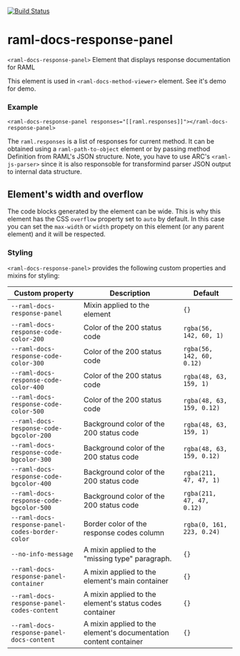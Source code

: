 [![Build Status](https://travis-ci.org/advanced-rest-client/raml-docs-response-panel.svg?branch=master)](https://travis-ci.org/advanced-rest-client/raml-docs-response-panel)  

# raml-docs-response-panel

`<raml-docs-response-panel>` Element that displays response documentation for RAML

This element is used in `<raml-docs-method-viewer>` element.
See it's demo for demo.

### Example
```
<raml-docs-response-panel responses="[[raml.responses]]"></raml-docs-response-panel>
```

The `raml.responses` is a list of responses for current method. It can be
obtained using a `raml-path-to-object` element or by passing method Definition
from RAML's JSON structure.
Note, you have to use ARC's `<raml-js-parser>` since it is also responsoble
for transformind parser JSON output to internal data structure.

## Element's width and overflow
The code blocks generated by the element can be wide. This is why this element
has the CSS `overflow` property set to `auto` by default. In this case you can
set the `max-width` or `width` propety on this element (or any parent element)
and it will be respected.


### Styling
`<raml-docs-response-panel>` provides the following custom properties and mixins for styling:

Custom property | Description | Default
----------------|-------------|----------
`--raml-docs-response-panel` | Mixin applied to the element | `{}`
`--raml-docs-response-code-color-200` | Color of the 200 status code | `rgba(56, 142, 60, 1)` |
`--raml-docs-response-code-color-300` | Color of the 200 status code | `rgba(56, 142, 60, 0.12)` |
`--raml-docs-response-code-color-400` | Color of the 200 status code | `rgba(48, 63, 159, 1)` |
`--raml-docs-response-code-color-500` | Color of the 200 status code | `rgba(48, 63, 159, 0.12)` |
`--raml-docs-response-code-bgcolor-200` | Background color of the 200 status code | `rgba(48, 63, 159, 1)` |
`--raml-docs-response-code-bgcolor-300` | Background color of the 200 status code | `rgba(48, 63, 159, 0.12)` |
`--raml-docs-response-code-bgcolor-400` | Background color of the 200 status code | `rgba(211, 47, 47, 1)` |
`--raml-docs-response-code-bgcolor-500` | Background color of the 200 status code | `rgba(211, 47, 47, 0.12)` |
`--raml-docs-response-panel-codes-border-color` | Border color of the response codes column | `rgba(0, 161, 223, 0.24)`
`--no-info-message` | A mixin applied to the "missing type" paragraph. | `{}` |
`--raml-docs-response-panel-container` | A mixin applied to the element's main container | `{}`
`--raml-docs-response-panel-codes-content` | A mixin applied to the element's status codes container | `{}`
`--raml-docs-response-panel-docs-content` | A mixin applied to the element's documentation content container | `{}`

